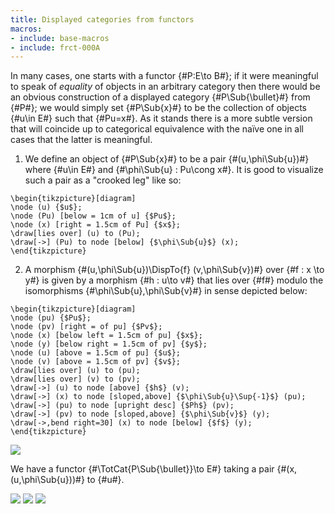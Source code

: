 ```yaml
---
title: Displayed categories from functors
macros:
- include: base-macros
- include: frct-000A
---
```


In many cases, one starts with a functor {#P:E\to B#}; if it were meaningful to
speak of *equality* of objects in an arbitrary category then there would be an
obvious construction of a displayed category {#P\Sub{\bullet}#} from {#P#}; we would
simply set {#P\Sub{x}#} to be the collection of objects {#u\in E#} such that {#Pu=x#}. As
it stands there is a more subtle version that will coincide up to categorical
equivalence with the naïve one in all cases that the latter is meaningful.

1. We define an object of {#P\Sub{x}#} to be a pair {#(u,\phi\Sub{u})#} where {#u\in E#} and
   {#\phi\Sub{u} : Pu\cong x#}. It is good to visualize such a pair as a "crooked
   leg" like so:
```render-latex
\begin{tikzpicture}[diagram]
\node (u) {$u$};
\node (Pu) [below = 1cm of u] {$Pu$};
\node (x) [right = 1.5cm of Pu] {$x$};
\draw[lies over] (u) to (Pu);
\draw[->] (Pu) to node [below] {$\phi\Sub{u}$} (x);
\end{tikzpicture}
```

2. A morphism {#(u,\phi\Sub{u})\DispTo{f} (v,\phi\Sub{v})#} over {#f : x \to y#} is given by
   a morphism {#h : u\to v#} that lies over {#f#} modulo the isomorphisms
   {#\phi\Sub{u},\phi\Sub{v}#} in sense depicted below:
````render-latex
\begin{tikzpicture}[diagram]
\node (pu) {$Pu$};
\node (pv) [right = of pu] {$Pv$};
\node (x) [below left = 1.5cm of pu] {$x$};
\node (y) [below right = 1.5cm of pv] {$y$};
\node (u) [above = 1.5cm of pu] {$u$};
\node (v) [above = 1.5cm of pv] {$v$};
\draw[lies over] (u) to (pu);
\draw[lies over] (v) to (pv);
\draw[->] (u) to node [above] {$h$} (v);
\draw[->] (x) to node [sloped,above] {$\phi\Sub{u}\Sup{-1}$} (pu);
\draw[->] (pu) to node [upright desc] {$Ph$} (pv);
\draw[->] (pv) to node [sloped,above] {$\phi\Sub{v}$} (y);
\draw[->,bend right=30] (x) to node [below] {$f$} (y);
\end{tikzpicture}
````

![](frct-001U)

We have a functor {#\TotCat{P\Sub{\bullet}}\to E#} taking a pair {#(x,(u,\phi\Sub{u}))#} to {#u#}.

![](frct-001V)
![](frct-001W)
![](frct-000C)
